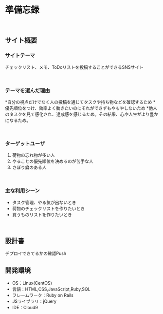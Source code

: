 # 準備忘録
​
## サイト概要
### サイトテーマ
チェックリスト、メモ、ToDoリストを投稿することができるSNSサイト
<!--何を『目的』とし、どのような『分類』なのかを簡潔に書く-->
​
### テーマを選んだ理由
*自分の視点だけでなく人の投稿を通じてタスクや持ち物などを確認するため
*優先順位をつけ、効率よく動きたいのにそれができずもやもやしないため
*他人のタスクを見て感化され、達成感を感じるため。その結果、心や人生がより豊かになるため。

<!--なぜこのようなテーマにしたかを説明する-->
​
### ターゲットユーザ
1. 荷物の忘れ物が多い人
2. やることの優先順位を決めるのが苦手な人
3. さぼり癖のある人

<!--誰に使ってもらうかを具体的に記載する-->
​
### 主な利用シーン
* タスク管理、やる気が出ないとき
* 荷物のチェックリストを作りたいとき
* 買うものリストを作りたいとき
<!--どのような時に使うのかの状況を記載すること-->
​
## 設計書
<!--テーマを設定・提出する時点では不要です-->
​デプロイできてるかの確認Push
## 開発環境
- OS：Linux(CentOS)
- 言語：HTML,CSS,JavaScript,Ruby,SQL
- フレームワーク：Ruby on Rails
- JSライブラリ：jQuery
- IDE：Cloud9